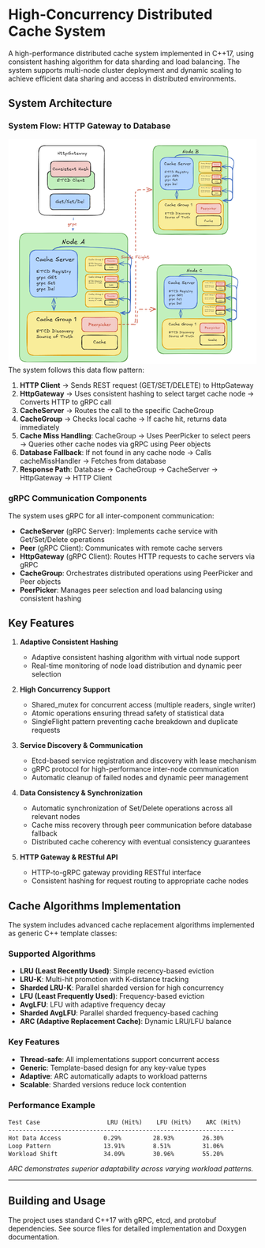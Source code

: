 # High-Concurrency Distributed Cache System

A high-performance distributed cache system implemented in C++17, using consistent hashing algorithm for data sharding and load balancing. The system supports multi-node cluster deployment and dynamic scaling to achieve efficient data sharing and access in distributed environments.

## System Architecture

### System Flow: HTTP Gateway to Database
![alt text](image.png)
The system follows this data flow pattern:

1. **HTTP Client** → Sends REST request (GET/SET/DELETE) to HttpGateway
2. **HttpGateway** → Uses consistent hashing to select target cache node → Converts HTTP to gRPC call
3. **CacheServer** → Routes the call to the specific CacheGroup
4. **CacheGroup** → Checks local cache → If cache hit, returns data immediately
5. **Cache Miss Handling**: CacheGroup → Uses PeerPicker to select peers → Queries other cache nodes via gRPC using Peer objects
6. **Database Fallback**: If not found in any cache node → Calls cacheMissHandler → Fetches from database
7. **Response Path**: Database → CacheGroup → CacheServer → HttpGateway → HTTP Client

### gRPC Communication Components

The system uses gRPC for all inter-component communication:

- **CacheServer** (gRPC Server): Implements cache service with Get/Set/Delete operations
- **Peer** (gRPC Client): Communicates with remote cache servers
- **HttpGateway** (gRPC Client): Routes HTTP requests to cache servers via gRPC
- **CacheGroup**: Orchestrates distributed operations using PeerPicker and Peer objects
- **PeerPicker**: Manages peer selection and load balancing using consistent hashing

## Key Features

1. **Adaptive Consistent Hashing**
   - Adaptive consistent hashing algorithm with virtual node support
   - Real-time monitoring of node load distribution and dynamic peer selection

2. **High Concurrency Support**
   - Shared_mutex for concurrent access (multiple readers, single writer)
   - Atomic operations ensuring thread safety of statistical data
   - SingleFlight pattern preventing cache breakdown and duplicate requests

3. **Service Discovery & Communication**
   - Etcd-based service registration and discovery with lease mechanism
   - gRPC protocol for high-performance inter-node communication
   - Automatic cleanup of failed nodes and dynamic peer management

4. **Data Consistency & Synchronization**
   - Automatic synchronization of Set/Delete operations across all relevant nodes
   - Cache miss recovery through peer communication before database fallback
   - Distributed cache coherency with eventual consistency guarantees

5. **HTTP Gateway & RESTful API**
   - HTTP-to-gRPC gateway providing RESTful interface
   - Consistent hashing for request routing to appropriate cache nodes

## Cache Algorithms Implementation

The system includes advanced cache replacement algorithms implemented as generic C++ template classes:

### Supported Algorithms
- **LRU (Least Recently Used)**: Simple recency-based eviction
- **LRU-K**: Multi-hit promotion with K-distance tracking  
- **Sharded LRU-K**: Parallel sharded version for high concurrency
- **LFU (Least Frequently Used)**: Frequency-based eviction
- **AvgLFU**: LFU with adaptive frequency decay
- **Sharded AvgLFU**: Parallel sharded frequency-based caching
- **ARC (Adaptive Replacement Cache)**: Dynamic LRU/LFU balance

### Key Features
- **Thread-safe**: All implementations support concurrent access
- **Generic**: Template-based design for any key-value types
- **Adaptive**: ARC automatically adapts to workload patterns
- **Scalable**: Sharded versions reduce lock contention

### Performance Example
```
Test Case                   LRU (Hit%)    LFU (Hit%)    ARC (Hit%)
----------------------------------------------------------------
Hot Data Access            0.29%         28.93%        26.30%
Loop Pattern               13.91%        8.51%         31.06%
Workload Shift             34.09%        30.96%        55.20%
```

*ARC demonstrates superior adaptability across varying workload patterns.*

---

## Building and Usage

The project uses standard C++17 with gRPC, etcd, and protobuf dependencies. See source files for detailed implementation and Doxygen documentation.
